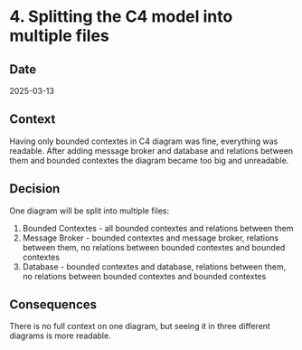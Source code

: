 # 4. Splitting the C4 model into multiple files

## Date
2025-03-13

## Context
Having only bounded contextes in C4 diagram was fine, everything was readable. 
After adding message broker and database and relations between them and bounded contextes the diagram became too big and unreadable.

## Decision
One diagram will be split into multiple files:
1. Bounded Contextes - all bounded contextes and relations between them
2. Message Broker - bounded contextes and message broker, relations between them, no relations between bounded contextes and bounded contextes
3. Database - bounded contextes and database, relations between them, no relations between bounded contextes and bounded contextes

## Consequences
There is no full context on one diagram, but seeing it in three different diagrams is more readable.


